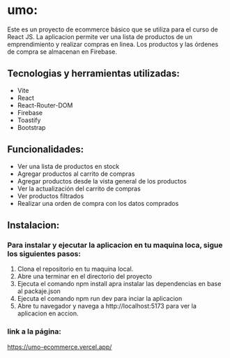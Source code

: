 # umo:
Este es un proyecto de ecommerce básico que se utiliza para el curso de React JS. La aplicacion permite ver una lista de productos de un emprendimiento y realizar compras en linea. Los productos y las órdenes de compra se almacenan en Firebase.


## Tecnologias y herramientas utilizadas:
- Vite
- React
- React-Router-DOM
- Firebase
- Toastify
- Bootstrap

## Funcionalidades:
- Ver una lista de productos en stock
- Agregar productos al carrito de compras
- Agregar productos desde la vista general de los productos
- Ver la actualización del carrito de compras
- Ver productos filtrados
- Realizar una orden de compra con los datos comprados 

## Instalacion:
### Para instalar y ejecutar la aplicacion en tu maquina loca, sigue los siguientes pasos:

1. Clona el repositorio en tu maquina local.
2. Abre una terminar en el directorio del proyecto
3. Ejecuta el comando npm install apra instalar las dependencias en base al packaje.json
4. Ejecuta el comando npm run dev para inciar la aplicacion
5. Abre tu navegador y navega a http://localhost:5173 para ver la aplicacion en accion.

### link a la página: 
https://umo-ecommerce.vercel.app/